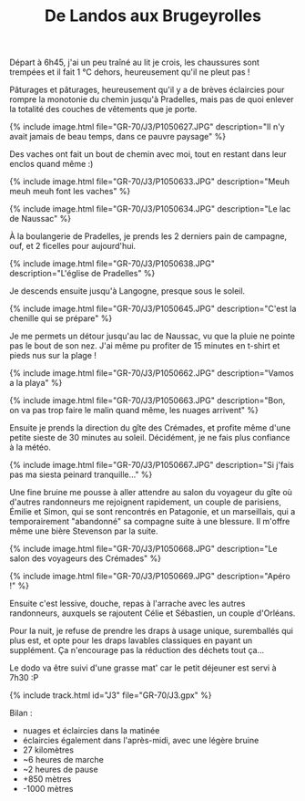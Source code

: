 ﻿---
title: "De Landos aux Brugeyrolles"
permalink: /GR-70/J3/
sidebar:
  nav: "gr_70"
enable_tracks: true
---

Départ à 6h45, j'ai un peu traîné au lit je crois, les chaussures sont trempées et il fait 1 °C dehors, heureusement qu'il ne pleut pas !

Pâturages et pâturages, heureusement qu'il y a de brèves éclaircies pour rompre la monotonie du chemin jusqu'à Pradelles, mais pas de quoi enlever la totalité des couches de vêtements que je porte.

{% include image.html file="GR-70/J3/P1050627.JPG" description="Il n'y avait jamais de beau temps, dans ce pauvre paysage" %}

Des vaches ont fait un bout de chemin avec moi, tout en restant dans leur enclos quand même :)

{% include image.html file="GR-70/J3/P1050633.JPG" description="Meuh meuh meuh font les vaches" %}

{% include image.html file="GR-70/J3/P1050634.JPG" description="Le lac de Naussac" %}

À la boulangerie de Pradelles, je prends les 2 derniers pain de campagne, ouf, et 2 ficelles pour aujourd'hui.

{% include image.html file="GR-70/J3/P1050638.JPG" description="L'église de Pradelles" %}

Je descends ensuite jusqu'à Langogne, presque sous le soleil.

{% include image.html file="GR-70/J3/P1050645.JPG" description="C'est la chenille qui se prépare" %}

Je me permets un détour jusqu'au lac de Naussac, vu que la pluie ne pointe pas le bout de son nez. J'ai même pu profiter de 15 minutes en t-shirt et pieds nus sur la plage !

{% include image.html file="GR-70/J3/P1050662.JPG" description="Vamos a la playa" %}

{% include image.html file="GR-70/J3/P1050663.JPG" description="Bon, on va pas trop faire le malin quand même, les nuages arrivent" %}

Ensuite je prends la direction du gîte des Crémades, et profite même d'une petite sieste de 30 minutes au soleil. Décidément, je ne fais plus confiance à la météo.

{% include image.html file="GR-70/J3/P1050667.JPG" description="Si j'fais pas ma siesta peinard tranquille..." %}

Une fine bruine me pousse à aller attendre au salon du voyageur du gîte où d'autres randonneurs me rejoignent rapidement, un couple de parisiens, Émilie et Simon, qui se sont rencontrés en Patagonie, et un marseillais, qui a temporairement "abandonné" sa compagne suite à une blessure. Il m'offre même une bière Stevenson par la suite.

{% include image.html file="GR-70/J3/P1050668.JPG" description="Le salon des voyageurs des Crémades" %}

{% include image.html file="GR-70/J3/P1050669.JPG" description="Apéro !" %}

Ensuite c'est lessive, douche, repas à l'arrache avec les autres randonneurs, auxquels se rajoutent Célie et Sébastien, un couple d'Orléans.

Pour la nuit, je refuse de prendre les draps à usage unique, suremballés qui plus est, et opte pour les draps lavables classiques en payant un supplément. Ça n'encourage pas la réduction des déchets tout ça...

Le dodo va être suivi d'une grasse mat' car le petit déjeuner est servi à 7h30 :P

{% include track.html id="J3" file="GR-70/J3.gpx" %}

Bilan :
* nuages et éclaircies dans la matinée
* éclaircies également dans l'après-midi, avec une légère bruine
* 27 kilomètres
* ~6 heures de marche
* ~2 heures de pause
* +850 mètres
* -1000 mètres
